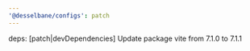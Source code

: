 ```yaml
---
'@desselbane/configs': patch
---
```


deps: [patch|devDependencies] Update package vite from 7.1.0 to 7.1.1
